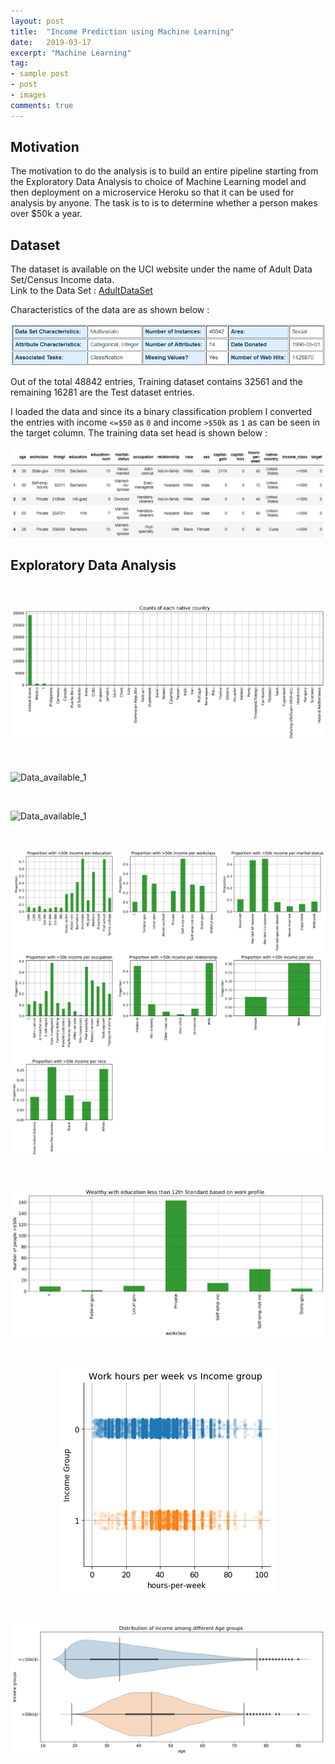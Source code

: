 ```yaml
---
layout: post
title:  "Income Prediction using Machine Learning"
date:   2019-03-17
excerpt: "Machine Learning"
tag:
- sample post
- post
- images
comments: true
---
```


## Motivation

The motivation to do the analysis is to build an entire pipeline starting from the Exploratory Data Analysis to choice of Machine Learning model and then deployment on a microservice Heroku so that it can be used for analysis by anyone. The task is to is to determine whether a person makes over $50k a year.


## Dataset
The dataset is available on the UCI website under the name of Adult Data Set/Census Income data.  
Link to the Data Set : [AdultDataSet](https://archive.ics.uci.edu/ml/datasets/adult)

Characteristics of the data are as shown below : <br>

![](../imgs/DataDscription1.PNG)

Out of the total 48842 entries, Training dataset contains 32561 and the remaining 16281 are the Test dataset entries.

I loaded the data and since its a binary classification problem I converted the entries with income `<=$50` as  `0` and income `>$50k` as `1` as can be seen in the target column. The training data set head is shown below :

![](../imgs/Head_UCI_Adultdata.PNG)



## Exploratory Data Analysis


<br>

![Data_available](../imgs/Data_available.png)

<br>

![Data_available_1](../imgs/Data_available_1.png)

<br>

![Data_available_1](../imgs/Analysis_Income_prediction.png)

<br>

![Data_available_1](../imgs/Analysis_Income_prediction_1.png)

<br>


![Data_available_1](../imgs/Analysis_Income_prediction_work_profile.png)

<br>

<center>

![Data_available_1](../imgs/Analysis_Income_prediction_workhours.png)

</center>

<br>

![Data_available_1](../imgs/Analysis_Income_predictionAge.png)

<br>
